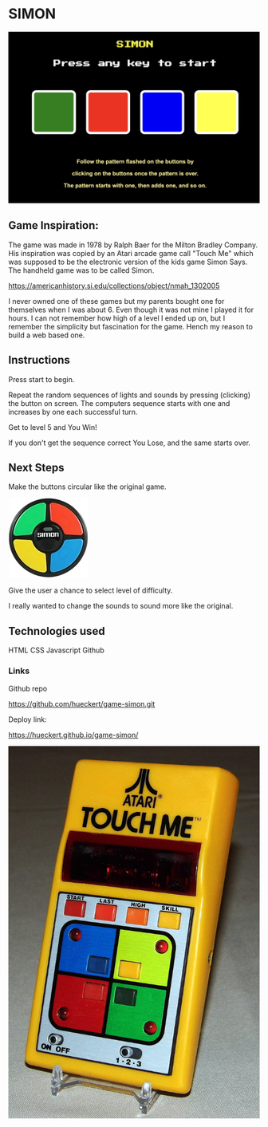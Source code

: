 # SIMON 

![alt text](image.png)

## Game Inspiration:

The game was made in 1978 by Ralph Baer for the Milton Bradley Company. His inspiration was copied by an Atari arcade game call "Touch Me" which was supposed to be the electronic version of the kids game Simon Says. The handheld game was to be called Simon. 

https://americanhistory.si.edu/collections/object/nmah_1302005

I never owned one of these games but my parents bought one for themselves when I was about 6. Even though it was not mine I played it for hours. I can not remember how high of a level I ended up on, but I remember the simplicity but fascination for the game. Hench my reason to build a web based one.

## Instructions

Press start to begin.

Repeat the random sequences of lights and sounds by pressing (clicking) the button on screen. The computers sequence starts with one and increases by one each successful turn. 

Get to level 5 and You Win!

If you don't get the sequence correct You Lose, and the same starts over. 

## Next Steps

Make the buttons circular like the original game. 

![alt text](image-1.png)

Give the user a chance to select level of difficulty. 

I really wanted to change the sounds to sound more like the original.

## Technologies used
HTML
CSS
Javascript
Github




### Links





Github repo

https://github.com/hueckert/game-simon.git

Deploy link:

https://hueckert.github.io/game-simon/

![TOUCH ME ATARI GAME](image-2.png)
